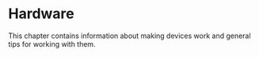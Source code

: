 # Hardware

This chapter contains information about making devices work and general tips for working with them.

